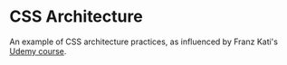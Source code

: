 # CSS Architecture

An example of CSS architecture practices, as influenced by Franz Kati's [Udemy course](https://www.udemy.com/course/react-for-senior-engineers).